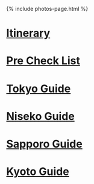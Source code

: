 {% include photos-page.html %}
# [Itinerary](./itinerary.md)

# [Pre Check List](./precheck.md)

# [Tokyo Guide](tokyo.md)

# [Niseko Guide](niseko.md)

# [Sapporo Guide](./sapporo.md)

# [Kyoto Guide](./kyoto.md)
